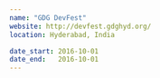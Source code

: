 ```yaml
---
name: "GDG DevFest"
website: http://devfest.gdghyd.org/
location: Hyderabad, India

date_start: 2016-10-01
date_end:   2016-10-01
---
```


